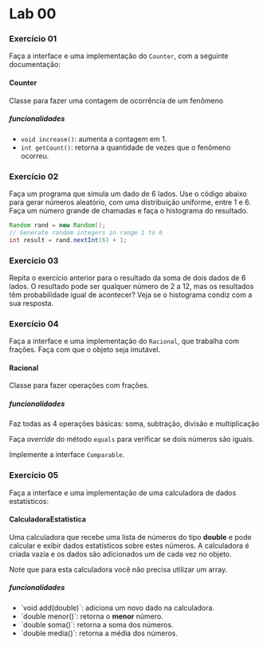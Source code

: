 # Lab 00

### Exercício 01

Faça a interface e uma implementação do `Counter`, com a seguinte documentação:

#### Counter
Classe para fazer uma contagem de ocorrência de um fenômeno

##### funcionalidades

- `void increase()`: aumenta a contagem em 1.
- `int getCount()`: retorna a quantidade de vezes que o fenômeno ocorreu.


### Exercício 02

Faça um programa que simula um dado de 6 lados. Use o código abaixo para gerar números aleatório, com uma distribuição uniforme, entre 1 e 6. Faça um número grande de chamadas e faça o histograma do resultado.

``` java
Random rand = new Random();
// Generate random integers in range 1 to 6
int result = rand.nextInt(6) + 1;
```

### Exercício 03 
Repita o exercício anterior para o resultado da soma de dois dados de 6 lados. O resultado pode ser qualquer número de 2 a 12, mas os resultados têm probabilidade igual de acontecer? Veja se o histograma condiz com a sua resposta.


### Exercício 04

Faça a interface e uma implementação do `Racional`, que trabalha com frações. 
Faça com que o objeto seja imutável.

#### Racional
Classe para fazer operações com frações.

##### funcionalidades

Faz todas as 4 operações básicas: soma, subtração, divisão e multiplicação

Faça *override* do método `equals` para verificar se dois números são iguais.

Implemente a interface `Comparable`.



### Exercício 05

Faça a interface e uma implementação de uma calculadora de dados estatísticos:

#### CalculadoraEstatistica
Uma calculadora que recebe uma lista de números do tipo **double** e pode calcular e exibir dados estatísticos sobre estes números. 
A calculadora é criada vazia e os dados são adicionados um de cada vez no objeto.


Note que para esta calculadora você não precisa utilizar um array.

##### funcionalidades

- `void add(double)´: adiciona um novo dado na calculadora.
- `double menor()´: retorna o **menor** número.
- `double soma()´: retorna a soma dos números.
- `double media()´: retorna a média dos números.

